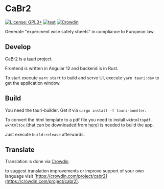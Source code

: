 # CaBr2

[![License: GPL3+](https://img.shields.io/badge/License-GPL3+-blue.svg?style=flat-square)](https://www.gnu.org/licenses/gpl-3.0.en.html)
[![test](https://img.shields.io/endpoint.svg?url=https%3A%2F%2Factions-badge.atrox.dev%2FCalciumdibromid%2FCaBr2%2Fbadge&style=flat-square)](https://github.com/Calciumdibromid/CaBr2/actions/workflows/test.yml)
[![Crowdin](https://badges.crowdin.net/cabr2/localized.svg)](https://crowdin.com/project/cabr2)

Generate "experiment wise safety sheets" in compliance to European law.

## Develop

CaBr2 is a [tauri](https://tauri.studio) project.

Frontend is written in Angular 12 and backend is in Rust.

To start execute `yarn start` to build and serve UI,
execute `yarn tauri:dev` to get the application window.

## Build

You need the tauri-builder. Get it  via `cargo install -f tauri-bundler`.

To convert the html template to a pdf file you need to install `wkhtmltopdf`.
`wkhtmltox` (that can be downloaded from [here](https://wkhtmltopdf.org/downloads.html)) is needed to build the app.

Just execute `build:release` afterwards.

## Translate

Translation is done via [Crowdin](https://crowdin.com/project/cabr2).

to suggest translation improvements or improve support of your own language visit [https://crowdin.com/project/cabr2](https://crowdin.com/project/cabr2).
